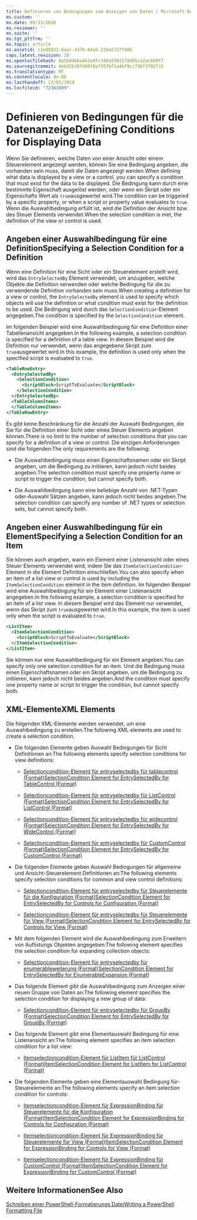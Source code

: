 ```yaml
---
title: Definieren von Bedingungen zum Anzeigen von Daten | Microsoft-Dokumentation
ms.custom: ''
ms.date: 09/13/2016
ms.reviewer: ''
ms.suite: ''
ms.tgt_pltfrm: ''
ms.topic: article
ms.assetid: c1e05821-6aec-437b-84a5-218a5727f88b
caps.latest.revision: 10
ms.openlocfilehash: 8a5b84b6a461e9fc340a5981578d95ca2ac6b9f7
ms.sourcegitcommit: debd2b38fb8070a7357bf1a4bf9cc736f3702f31
ms.translationtype: MT
ms.contentlocale: de-DE
ms.lasthandoff: 12/05/2019
ms.locfileid: "72363899"
---
```

# <a name="defining-conditions-for-displaying-data"></a><span data-ttu-id="94555-102">Definieren von Bedingungen für die Datenanzeige</span><span class="sxs-lookup"><span data-stu-id="94555-102">Defining Conditions for Displaying Data</span></span>

<span data-ttu-id="94555-103">Wenn Sie definieren, welche Daten von einer Ansicht oder einem Steuerelement angezeigt werden, können Sie eine Bedingung angeben, die vorhanden sein muss, damit die Daten angezeigt werden.</span><span class="sxs-lookup"><span data-stu-id="94555-103">When defining what data is displayed by a view or a control, you can specify a condition that must exist for the data to be displayed.</span></span> <span data-ttu-id="94555-104">Die Bedingung kann durch eine bestimmte Eigenschaft ausgelöst werden, oder wenn ein Skript oder ein Eigenschafts Wert als `true`ausgewertet wird.</span><span class="sxs-lookup"><span data-stu-id="94555-104">The condition can be triggered by a specific property, or when a script or property value evaluates to `true`.</span></span> <span data-ttu-id="94555-105">Wenn die Auswahlbedingung erfüllt ist, wird die Definition der Ansicht bzw. des Steuer Elements verwendet.</span><span class="sxs-lookup"><span data-stu-id="94555-105">When the selection condition is met, the definition of the view or control is used.</span></span>

## <a name="specifying-a-selection-condition-for-a-definition"></a><span data-ttu-id="94555-106">Angeben einer Auswahlbedingung für eine Definition</span><span class="sxs-lookup"><span data-stu-id="94555-106">Specifying a Selection Condition for a Definition</span></span>

<span data-ttu-id="94555-107">Wenn eine Definition für eine Sicht oder ein Steuerelement erstellt wird, wird das `EntrySelectedBy` Element verwendet, um anzugeben, welche Objekte die Definition verwenden oder welche Bedingung für die zu verwendende Definition vorhanden sein muss.</span><span class="sxs-lookup"><span data-stu-id="94555-107">When creating a definition for a view or control, the `EntrySelectedBy` element is used to specify which objects will use the definition or what condition must exist for the definition to be used.</span></span> <span data-ttu-id="94555-108">Die Bedingung wird durch das `SelectionCondition`-Element angegeben.</span><span class="sxs-lookup"><span data-stu-id="94555-108">The condition is specified by the `SelectionCondition` element.</span></span>

<span data-ttu-id="94555-109">Im folgenden Beispiel wird eine Auswahlbedingung für eine Definition einer Tabellenansicht angegeben.</span><span class="sxs-lookup"><span data-stu-id="94555-109">In the following example, a selection condition is specified for a definition of a table view.</span></span> <span data-ttu-id="94555-110">In diesem Beispiel wird die Definition nur verwendet, wenn das angegebene Skript zum `true`ausgewertet wird.</span><span class="sxs-lookup"><span data-stu-id="94555-110">In this example, the definition is used only when the specified script is evaluated to `true`.</span></span>

```xml
<TableRowEntry>
  <EntrySelectedBy>
    <SelectionCondition>
      <ScriptBlock>ScriptToEvaluate</ScriptBlock>
    </SelectionCondition>
  </EntrySelectedBy>
  <TableColumnItems>
  </TableColumnItems>
</TableRowEntry>

```

<span data-ttu-id="94555-111">Es gibt keine Beschränkung für die Anzahl der Auswahl Bedingungen, die Sie für die Definition einer Sicht oder eines Steuer Elements angeben können.</span><span class="sxs-lookup"><span data-stu-id="94555-111">There is no limit to the number of selection conditions that you can specify for a definition of a view or control.</span></span> <span data-ttu-id="94555-112">Die einzigen Anforderungen sind die folgenden:</span><span class="sxs-lookup"><span data-stu-id="94555-112">The only requirements are the following:</span></span>

- <span data-ttu-id="94555-113">Die Auswahlbedingung muss einen Eigenschaftsnamen oder ein Skript angeben, um die Bedingung zu initiieren, kann jedoch nicht beides angeben.</span><span class="sxs-lookup"><span data-stu-id="94555-113">The selection condition must specify one property name or script to trigger the condition, but cannot specify both.</span></span>

- <span data-ttu-id="94555-114">Die Auswahlbedingung kann eine beliebige Anzahl von .NET-Typen oder-Auswahl Sätzen angeben, kann jedoch nicht beides angeben.</span><span class="sxs-lookup"><span data-stu-id="94555-114">The selection condition can specify any number of .NET types or selection sets, but cannot specify both.</span></span>

## <a name="specifying-a-selection-condition-for-an-item"></a><span data-ttu-id="94555-115">Angeben einer Auswahlbedingung für ein Element</span><span class="sxs-lookup"><span data-stu-id="94555-115">Specifying a Selection Condition for an Item</span></span>

<span data-ttu-id="94555-116">Sie können auch angeben, wann ein Element einer Listenansicht oder eines Steuer Elements verwendet wird, indem Sie das `ItemSelectionCondition`-Element in die Element Definition einschließen.</span><span class="sxs-lookup"><span data-stu-id="94555-116">You can also specify when an item of a list view or control is used by including the `ItemSelectionCondition` element in the item definition.</span></span> <span data-ttu-id="94555-117">Im folgenden Beispiel wird eine Auswahlbedingung für ein Element einer Listenansicht angegeben.</span><span class="sxs-lookup"><span data-stu-id="94555-117">In the following example, a selection condition is specified for an item of a list view.</span></span> <span data-ttu-id="94555-118">In diesem Beispiel wird das Element nur verwendet, wenn das Skript zum `true`ausgewertet wird.</span><span class="sxs-lookup"><span data-stu-id="94555-118">In this example, the item is used only when the script is evaluated to `true`.</span></span>

```xml
<ListItem>
  <ItemSelectionCondition>
    <ScriptBlock>ScriptToEvaluate</ScriptBlock>
  </ItemSelectionCondition>
</ListItem>

```

<span data-ttu-id="94555-119">Sie können nur eine Auswahlbedingung für ein Element angeben.</span><span class="sxs-lookup"><span data-stu-id="94555-119">You can specify only one selection condition for an item.</span></span> <span data-ttu-id="94555-120">Und die Bedingung muss einen Eigenschaftsnamen oder ein Skript angeben, um die Bedingung zu initiieren, kann jedoch nicht beides angeben.</span><span class="sxs-lookup"><span data-stu-id="94555-120">And the condition must specify one property name or script to trigger the condition, but cannot specify both.</span></span>

## <a name="xml-elements"></a><span data-ttu-id="94555-121">XML-Elemente</span><span class="sxs-lookup"><span data-stu-id="94555-121">XML Elements</span></span>

 <span data-ttu-id="94555-122">Die folgenden XML-Elemente werden verwendet, um eine Auswahlbedingung zu erstellen.</span><span class="sxs-lookup"><span data-stu-id="94555-122">The following XML elements are used to create a selection condition.</span></span>

- <span data-ttu-id="94555-123">Die folgenden Elemente geben Auswahl Bedingungen für Sicht Definitionen an:</span><span class="sxs-lookup"><span data-stu-id="94555-123">The following elements specify selection conditions for view definitions:</span></span>

    - [<span data-ttu-id="94555-124">Selectioncondition-Element für entryselectedby für tablecontrol (Format)</span><span class="sxs-lookup"><span data-stu-id="94555-124">SelectionCondition Element for EntrySelectedBy for TableControl (Format)</span></span>](./selectioncondition-element-for-entryselectedby-for-tablecontrol-format.md)

    - [<span data-ttu-id="94555-125">Selectioncondition-Element für entryselectedby für ListControl (Format)</span><span class="sxs-lookup"><span data-stu-id="94555-125">SelectionCondition Element for EntrySelectedBy for ListControl (Format)</span></span>](./selectioncondition-element-for-entryselectedby-for-listcontrol-format.md)

    - [<span data-ttu-id="94555-126">Selectioncondition-Element für entryselectedby für widecontrol (Format)</span><span class="sxs-lookup"><span data-stu-id="94555-126">SelectionCondition Element for EntrySelectedBy for WideControl (Format)</span></span>](./selectioncondition-element-for-entryselectedby-for-widecontrol-format.md)

    - [<span data-ttu-id="94555-127">Selectioncondition-Element für entryselectedby für CustomControl (Format)</span><span class="sxs-lookup"><span data-stu-id="94555-127">SelectionCondition Element for EntrySelectedBy for CustomControl (Format)</span></span>](./selectioncondition-element-for-entryselectedby-for-customcontrol-format.md)

- <span data-ttu-id="94555-128">Die folgenden Elemente geben Auswahl Bedingungen für allgemeine und Ansicht-Steuerelement Definitionen an:</span><span class="sxs-lookup"><span data-stu-id="94555-128">The following elements specify selection conditions for common and view control definitions:</span></span>

    - [<span data-ttu-id="94555-129">Selectioncondition-Element für entryselectedby für Steuerelemente für die Konfiguration (Format)</span><span class="sxs-lookup"><span data-stu-id="94555-129">SelectionCondition Element for EntrySelectedBy for Controls for Configuration (Format)</span></span>](./selectioncondition-element-for-entryselectedby-for-controls-for-configuration-format.md)

    - [<span data-ttu-id="94555-130">Selectioncondition-Element für entryselectedby für Steuerelemente für View (Format)</span><span class="sxs-lookup"><span data-stu-id="94555-130">SelectionCondition Element for EntrySelectedBy for Controls for View (Format)</span></span>](./selectioncondition-element-for-entryselectedby-for-controls-for-view-format.md)

- <span data-ttu-id="94555-131">Mit dem folgenden Element wird die Auswahlbedingung zum Erweitern von Auflistungs Objekten angegeben:</span><span class="sxs-lookup"><span data-stu-id="94555-131">The following element specifies the selection condition for expanding collection objects:</span></span>

    - [<span data-ttu-id="94555-132">Selectioncondition-Element für entryselectedby für enumerableweiterung (Format)</span><span class="sxs-lookup"><span data-stu-id="94555-132">SelectionCondition Element for EntrySelectedBy for EnumerableExpansion (Format)</span></span>](./selectioncondition-element-for-entryselectedby-for-enumerableexpansion-format.md)

- <span data-ttu-id="94555-133">Das folgende Element gibt die Auswahlbedingung zum Anzeigen einer neuen Gruppe von Daten an:</span><span class="sxs-lookup"><span data-stu-id="94555-133">The following element specifies the selection condition for displaying a new group of data:</span></span>

    - [<span data-ttu-id="94555-134">Selectioncondition-Element für entryselectedby für GroupBy (Format)</span><span class="sxs-lookup"><span data-stu-id="94555-134">SelectionCondition Element for EntrySelectedBy for GroupBy (Format)</span></span>](./selectioncondition-element-for-entryselectedby-for-groupby-format.md)

- <span data-ttu-id="94555-135">Das folgende Element gibt eine Elementauswahl Bedingung für eine Listenansicht an:</span><span class="sxs-lookup"><span data-stu-id="94555-135">The following element specifies an item selection condition for a list view:</span></span>

    - [<span data-ttu-id="94555-136">Itemselectioncondition-Element für ListItem für ListControl (Format)</span><span class="sxs-lookup"><span data-stu-id="94555-136">ItemSelectionCondition Element for ListItem for ListControl (Format)</span></span>](./itemselectioncondition-element-for-listitem-for-listcontrol-format.md)

- <span data-ttu-id="94555-137">Die folgenden Elemente geben eine Elementauswahl Bedingung für-Steuerelemente an:</span><span class="sxs-lookup"><span data-stu-id="94555-137">The following elements specify an item selection condition for controls:</span></span>

    - [<span data-ttu-id="94555-138">Itemselectioncondition-Element für ExpressionBinding für Steuerelemente für die Konfiguration (Format)</span><span class="sxs-lookup"><span data-stu-id="94555-138">ItemSelectionCondition Element for ExpressionBinding for Controls for Configuration (Format)</span></span>](./itemselectioncondition-element-for-expressionbinding-for-controls-for-configuration-format.md)

    - [<span data-ttu-id="94555-139">Itemselectioncondition-Element für ExpressionBinding für Steuerelemente für View (Format)</span><span class="sxs-lookup"><span data-stu-id="94555-139">ItemSelectionCondition Element for ExpressionBinding for Controls for View (Format)</span></span>](./itemselectioncondition-element-for-expressionbinding-for-controls-for-view-format.md)

    - [<span data-ttu-id="94555-140">Itemselectioncondition-Element für ExpressionBinding für CustomControl (Format)</span><span class="sxs-lookup"><span data-stu-id="94555-140">ItemSelectionCondition Element for ExpressionBinding for CustomControl (Format)</span></span>](./itemselectioncondition-element-for-expressionbinding-for-customcontrol-format.md)

## <a name="see-also"></a><span data-ttu-id="94555-141">Weitere Informationen</span><span class="sxs-lookup"><span data-stu-id="94555-141">See Also</span></span>

[<span data-ttu-id="94555-142">Schreiben einer PowerShell-Formatierungs Datei</span><span class="sxs-lookup"><span data-stu-id="94555-142">Writing a PowerShell Formatting File</span></span>](./writing-a-powershell-formatting-file.md)
